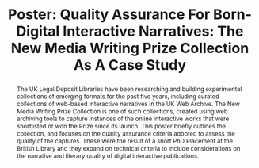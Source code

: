 ---
abstract: 'The UK Legal Deposit Libraries have been researching and building experimental
  collections of emerging formats for the past five years, including curated collections
  of web-based interactive narratives in the UK Web Archive. The New Media Writing
  Prize Collection is one of such collections, created using web archiving tools to
  capture instances of the online interactive works that were shortlisted or won the
  Prize since its launch. This poster briefly outlines the collection, and focuses
  on the quality assurance criteria adopted to assess the quality of the captures.
  These were the result of a short PhD Placement at the British Library and they expand
  on technical criteria to include considerations on the narrative and literary quality
  of digital interactive publications. '
creators:
- Rossi, Giulia Carla
date: null
document_url: https://az659834.vo.msecnd.net/eventsairwesteuprod/production-inconference-public/19950fcda49c41f79c9e0e52faa52a17
grand_parent: iPRES
institutions:
- The British Library
keywords:
- quality assurance
- <br />emerging formats
- <br />web-archiving
landing_page_url: null
language: eng
layout: publication
license: CC-BY 4.0 International
notes_url: null
parent: iPRES 2022
presentation_url: null
size: null
source_name: iPRES
title: 'Poster: Quality Assurance For Born-Digital Interactive Narratives: The New
  Media Writing Prize Collection As A Case Study'
type: poster
year: 2022
---